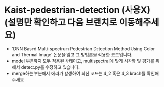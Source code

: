 # Kaist-pedestrian-detection (사용X) (설명만 확인하고 다음 브랜치로 이동해주세요)
-  ‘DNN Based Multi-spectrum Pedestrian Detection Method Using Color and Thermal Image’ 논문을 읽고 그 방법론을 적용한 코드입니다. 
- model 부분까지 모두 적용된 상태이고, multispectral에 맞게 시각화 및 평가를 위해서 detect.py를 수정하고 있습니다.
- merge하는 부분에서 에러가 발생하여 최신 코드는 4_2 혹은 4_3 brach를 확인해주세요
